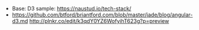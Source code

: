 * Base: D3 sample: https://naustud.io/tech-stack/
* https://github.com/btford/briantford.com/blob/master/jade/blog/angular-d3.md
http://plnkr.co/edit/k3qdY0YZ6WofyihT623g?p=preview